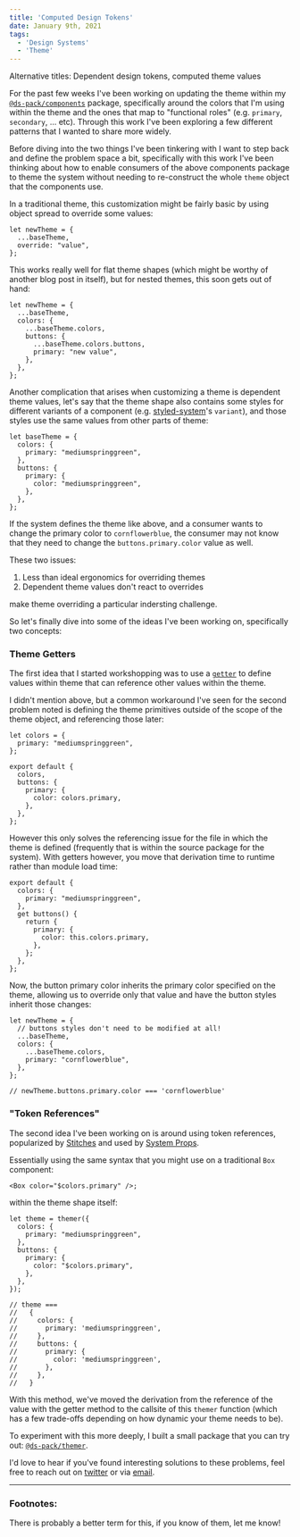 ```yaml
---
title: 'Computed Design Tokens'
date: January 9th, 2021
tags:
  - 'Design Systems'
  - 'Theme'
---
```


<Text mt="$3" fontSize="$0" color="$gray400">Alternative titles: Dependent
design tokens, computed theme values</Text>

For the past few weeks I've been working on updating the theme within my
[`@ds-pack/components`](https://github.com/ds-pack/components) package,
specifically around the colors that I'm using within the theme and the ones that
map to "functional roles" (e.g. `primary`, `secondary`, ... etc). Through this
work I've been exploring a few different patterns that I wanted to share more
widely.

Before diving into the two things I've been tinkering with I want to step back
and define the problem space a bit, specifically with this work I've been
thinking about how to enable consumers of the above components package to theme
the system without needing to re-construct the whole `theme` object that the
components use.

In a traditional theme, this customization might be fairly basic by using object
spread to override some values:

```tsx
let newTheme = {
  ...baseTheme,
  override: "value",
};
```

This works really well for flat theme shapes (which might be worthy of another
blog post in itself), but for nested themes, this soon gets out of hand:

```tsx
let newTheme = {
  ...baseTheme,
  colors: {
    ...baseTheme.colors,
    buttons: {
      ...baseTheme.colors.buttons,
      primary: "new value",
    },
  },
};
```

Another complication that arises when customizing a theme is dependent theme
values, let's say that the theme shape also contains some styles for different
variants of a component (e.g. [styled-system](https://styled-system.com/)'s
`variant`), and those styles use the same values from other parts of theme:

```tsx
let baseTheme = {
  colors: {
    primary: "mediumspringgreen",
  },
  buttons: {
    primary: {
      color: "mediumspringgreen",
    },
  },
};
```

If the system defines the theme like above, and a consumer wants to change the
primary color to `cornflowerblue`, the consumer may not know that they need to
change the `buttons.primary.color` value as well.

These two issues:

1. Less than ideal ergonomics for overriding themes
2. Dependent theme values don't react to overrides

make theme overriding a particular indersting challenge.

So let's finally dive into some of the ideas I've been working on, specifically
two concepts:

### Theme Getters

The first idea that I started workshopping was to use a
[`getter`](https://developer.mozilla.org/en-US/docs/Web/JavaScript/Reference/Functions/get)
to define values within theme that can reference other values within the theme.

I didn't mention above, but a common workaround I've seen for the second problem
noted is defining the theme primitives outside of the scope of the theme object,
and referencing those later:

```tsx
let colors = {
  primary: "mediumspringgreen",
};

export default {
  colors,
  buttons: {
    primary: {
      color: colors.primary,
    },
  },
};
```

However this only solves the referencing issue for the file in which the theme
is defined (frequently that is within the source package for the system). With
getters however, you move that derivation time to runtime rather than module
load time:

```tsx
export default {
  colors: {
    primary: "mediumspringgreen",
  },
  get buttons() {
    return {
      primary: {
        color: this.colors.primary,
      },
    };
  },
};
```

Now, the button primary color inherits the primary color specified on the theme,
allowing us to override only that value and have the button styles inherit those
changes:

```tsx
let newTheme = {
  // buttons styles don't need to be modified at all!
  ...baseTheme,
  colors: {
    ...baseTheme.colors,
    primary: "cornflowerblue",
  },
};

// newTheme.buttons.primary.color === 'cornflowerblue'
```

### "Token References"

The second idea I've been working on is around using token
references<FootnoteRef id="1" />, popularized by
[Stitches](https://stitches.dev/) and used by
[System Props](http://system-props.com/).

Essentially using the same syntax that you might use on a traditional `Box`
component:

```tsx
<Box color="$colors.primary" />;
```

within the theme shape itself:

```tsx
let theme = themer({
  colors: {
    primary: "mediumspringgreen",
  },
  buttons: {
    primary: {
      color: "$colors.primary",
    },
  },
});

// theme ===
//   {
//     colors: {
//       primary: 'mediumspringgreen',
//     },
//     buttons: {
//       primary: {
//         color: 'mediumspringgreen',
//       },
//     },
//   }
```

With this method, we've moved the derivation from the reference of the value
with the getter method to the callsite of this `themer` function (which has a
few trade-offs depending on how dynamic your theme needs to be).

To experiment with this more deeply, I built a small package that you can try
out: [`@ds-pack/themer`](https://github.com/ds-pack/themer).

I'd love to hear if you've found interesting solutions to these problems, feel
free to reach out on [twitter](https://twitter.com/immatthamlin) or via
<a href="mailto:matthewjameshamlin@gmail.com?subject=Computed Theme">email</a>.

<Spacer />

---

<Spacer />

### Footnotes:

<Footnote id="1">There is probably a better term for this, if you know of them,
let me know!</Footnote>
